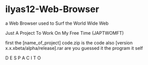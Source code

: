 # ilyas12-Web-Browser
a Web Browser used to Surf the World Wide Web

Just A Project To Work On My Free Time (JAPTWOMFT)

first the [name_of_project] code.zip is the code
also [version x.x.xbeta/alpha/release].rar are you guessed it the program it self






























D E S P A C I T O

